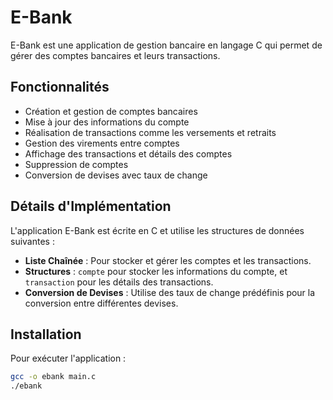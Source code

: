 # E-Bank 

E-Bank est une application de gestion bancaire en langage C qui permet de gérer des comptes bancaires et leurs transactions.

## Fonctionnalités

- Création et gestion de comptes bancaires
- Mise à jour des informations du compte
- Réalisation de transactions comme les versements et retraits
- Gestion des virements entre comptes
- Affichage des transactions et détails des comptes
- Suppression de comptes
- Conversion de devises avec taux de change

## Détails d'Implémentation

L'application E-Bank est écrite en C et utilise les structures de données suivantes :

- **Liste Chaînée** : Pour stocker et gérer les comptes et les transactions.
- **Structures** : `compte` pour stocker les informations du compte, et `transaction` pour les détails des transactions.
- **Conversion de Devises** : Utilise des taux de change prédéfinis pour la conversion entre différentes devises.

## Installation

Pour exécuter l'application :

```bash
gcc -o ebank main.c
./ebank



